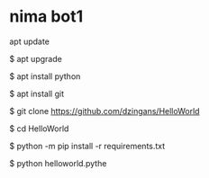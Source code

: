 # nima bot1
apt update

$ apt upgrade

$ apt install python

$ apt install git

$ git clone https://github.com/dzingans/HelloWorld

$ cd HelloWorld

$ python -m pip install -r requirements.txt

$ python helloworld.pythe
